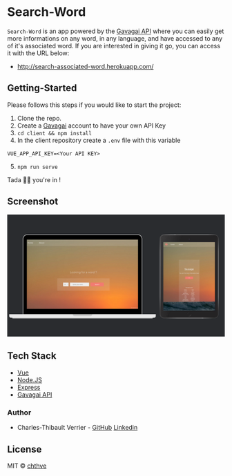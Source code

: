 # Search-Word

`Search-Word` is an app powered by the [Gavagai API](https://developer.gavagai.io/#) where you can easily get more informations on any word, in any language, and have accessed to any of it's associated word. 
If you are interested in giving it go, you can access it with the URL below:
- http://search-associated-word.herokuapp.com/

## Getting-Started

Please follows this steps if you would like to start the project:

1) Clone the repo.
2) Create a [Gavagai](https://developer.gavagai.io/#) account to have your own API Key
3) ```cd client && npm install```
4) In the client repository create a ```.env``` file with this variable
```
VUE_APP_API_KEY=<Your API KEY>

```
5) ```npm run serve```

  Tada 🧙‍♀️ you're in !

## Screenshot


<div align="center">
  <img width="800px" src="client/src/assets/screenshot.png"/>
</div>



 ## Tech Stack
* [Vue](https://vuejs.org/)
* [Node.JS](https://nodejs.org/en/)
* [Express](https://expressjs.com/)
* [Gavagai API](https://developer.gavagai.io/#)


### Author

- Charles-Thibault Verrier - [GitHub](https://github.com/chthve) [Linkedin](https://linkedin.com/in/chthve)

## License

MIT © [chthve](https://github.com/chthve)